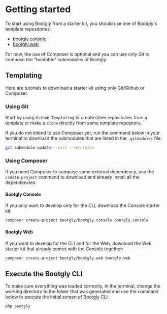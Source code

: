 # Getting started

To start using Bootgly from a starter kit, you should use one of Bootgly's template repositories:

- [bootgly.console](https://github.com/bootgly/bootgly.console)
- [bootgly.web](https://github.com/bootgly/bootgly.web)

For now, the use of Composer is optional and you can use only Git to compose the "bootable" submodules of Bootgly.

## Templating

Here are tutorials to download a starter kit using only Git/Github or Composer.

### Using Git

Start by using `Github Templating` to create other repositories from a template or make a `clone` directly from some template repository.

If you do not intend to use Composer yet, run the command below in your terminal to download the submodules that are listed in the `.gitmodules` file:

```bash
git submodule update --init --recursive
```

### Using Composer

If you need Composer to compose some external dependency, use the `create-project` command to download and already install all the dependencies:

#### Bootgly Console

If you only want to develop only for the CLI, download the Console starter kit:

```bash
composer create-project bootgly/bootgly.console bootgly.console
```

#### Bootgly Web

If you want to develop for the CLI and for the Web, download the Web starter kit that already comes with the Console together:

```bash
composer create-project bootgly/bootgly.web bootgly.web
```

## Execute the Bootgly CLI

To make sure everything was loaded correctly, in the terminal, change the working directory to the folder that was generated and use the command below to execute the initial screen of Bootgly CLI:

```bash
php bootgly
```
